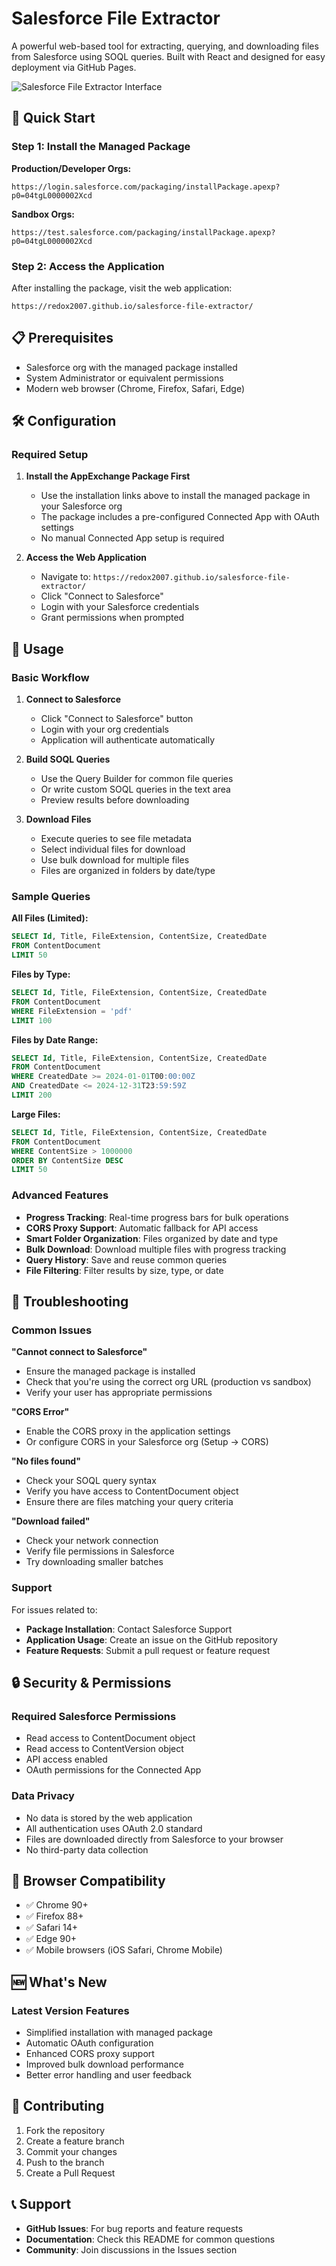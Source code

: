 # Salesforce File Extractor

A powerful web-based tool for extracting, querying, and downloading files from Salesforce using SOQL queries. Built with React and designed for easy deployment via GitHub Pages.


![Salesforce File Extractor Interface](https://i.imgur.com/Kg3KeHX.png)

## 🚀 Quick Start

### Step 1: Install the Managed Package

**Production/Developer Orgs:**
```
https://login.salesforce.com/packaging/installPackage.apexp?p0=04tgL0000002Xcd
```

**Sandbox Orgs:**
```
https://test.salesforce.com/packaging/installPackage.apexp?p0=04tgL0000002Xcd
```

### Step 2: Access the Application

After installing the package, visit the web application:
```
https://redox2007.github.io/salesforce-file-extractor/
```

## 📋 Prerequisites

- Salesforce org with the managed package installed
- System Administrator or equivalent permissions
- Modern web browser (Chrome, Firefox, Safari, Edge)

## 🛠️ Configuration

### Required Setup

1. **Install the AppExchange Package First**
   - Use the installation links above to install the managed package in your Salesforce org
   - The package includes a pre-configured Connected App with OAuth settings
   - No manual Connected App setup is required

2. **Access the Web Application**
   - Navigate to: `https://redox2007.github.io/salesforce-file-extractor/`
   - Click "Connect to Salesforce"
   - Login with your Salesforce credentials
   - Grant permissions when prompted



## 📖 Usage

### Basic Workflow

1. **Connect to Salesforce**
   - Click "Connect to Salesforce" button
   - Login with your org credentials
   - Application will authenticate automatically

2. **Build SOQL Queries**
   - Use the Query Builder for common file queries
   - Or write custom SOQL queries in the text area
   - Preview results before downloading

3. **Download Files**
   - Execute queries to see file metadata
   - Select individual files for download
   - Use bulk download for multiple files
   - Files are organized in folders by date/type

### Sample Queries

**All Files (Limited):**
```sql
SELECT Id, Title, FileExtension, ContentSize, CreatedDate 
FROM ContentDocument 
LIMIT 50
```

**Files by Type:**
```sql
SELECT Id, Title, FileExtension, ContentSize, CreatedDate 
FROM ContentDocument 
WHERE FileExtension = 'pdf'
LIMIT 100
```

**Files by Date Range:**
```sql
SELECT Id, Title, FileExtension, ContentSize, CreatedDate 
FROM ContentDocument 
WHERE CreatedDate >= 2024-01-01T00:00:00Z 
AND CreatedDate <= 2024-12-31T23:59:59Z
LIMIT 200
```

**Large Files:**
```sql
SELECT Id, Title, FileExtension, ContentSize, CreatedDate 
FROM ContentDocument 
WHERE ContentSize > 1000000
ORDER BY ContentSize DESC
LIMIT 50
```

### Advanced Features

- **Progress Tracking**: Real-time progress bars for bulk operations
- **CORS Proxy Support**: Automatic fallback for API access
- **Smart Folder Organization**: Files organized by date and type
- **Bulk Download**: Download multiple files with progress tracking
- **Query History**: Save and reuse common queries
- **File Filtering**: Filter results by size, type, or date

## 🔧 Troubleshooting

### Common Issues

**"Cannot connect to Salesforce"**
- Ensure the managed package is installed
- Check that you're using the correct org URL (production vs sandbox)
- Verify your user has appropriate permissions

**"CORS Error"**
- Enable the CORS proxy in the application settings
- Or configure CORS in your Salesforce org (Setup → CORS)

**"No files found"**
- Check your SOQL query syntax
- Verify you have access to ContentDocument object
- Ensure there are files matching your query criteria

**"Download failed"**
- Check your network connection
- Verify file permissions in Salesforce
- Try downloading smaller batches

### Support

For issues related to:
- **Package Installation**: Contact Salesforce Support
- **Application Usage**: Create an issue on the GitHub repository
- **Feature Requests**: Submit a pull request or feature request

## 🔒 Security & Permissions

### Required Salesforce Permissions

- Read access to ContentDocument object
- Read access to ContentVersion object  
- API access enabled
- OAuth permissions for the Connected App

### Data Privacy

- No data is stored by the web application
- All authentication uses OAuth 2.0 standard
- Files are downloaded directly from Salesforce to your browser
- No third-party data collection

## 📱 Browser Compatibility

- ✅ Chrome 90+
- ✅ Firefox 88+
- ✅ Safari 14+
- ✅ Edge 90+
- ✅ Mobile browsers (iOS Safari, Chrome Mobile)

## 🆕 What's New

### Latest Version Features

- Simplified installation with managed package
- Automatic OAuth configuration
- Enhanced CORS proxy support
- Improved bulk download performance
- Better error handling and user feedback

## 🤝 Contributing

1. Fork the repository
2. Create a feature branch
3. Commit your changes
4. Push to the branch
5. Create a Pull Request

## 📞 Support

- **GitHub Issues**: For bug reports and feature requests
- **Documentation**: Check this README for common questions
- **Community**: Join discussions in the Issues section
